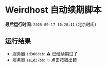 # Weirdhost 自动续期脚本

**最后运行时间**: `2025-09-17 10:20:11` (北京时间)

## 运行结果

- 服务器 `1d308dcb`: ⚠️ 已经续期过了
- 服务器 `ae1d37bb`: 💥 点击按钮出错
